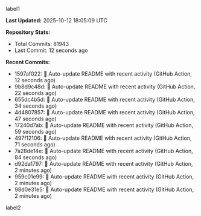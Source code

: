 
label1 
<!-- ACTIVITY_START -->
**Last Updated:** 2025-10-12 18:05:09 UTC

**Repository Stats:**
- Total Commits: 81943
- Last Commit: 12 seconds ago

**Recent Commits:**
- 1597af022: 🤖 Auto-update README with recent activity (GitHub Action, 12 seconds ago)
- 9b8d9c48d: 🤖 Auto-update README with recent activity (GitHub Action, 22 seconds ago)
- 655dc4b5d: 🤖 Auto-update README with recent activity (GitHub Action, 34 seconds ago)
- 4d4807857: 🤖 Auto-update README with recent activity (GitHub Action, 47 seconds ago)
- 17240d7ab: 🤖 Auto-update README with recent activity (GitHub Action, 59 seconds ago)
- 497f12106: 🤖 Auto-update README with recent activity (GitHub Action, 71 seconds ago)
- 7a28de14e: 🤖 Auto-update README with recent activity (GitHub Action, 84 seconds ago)
- d92da1797: 🤖 Auto-update README with recent activity (GitHub Action, 2 minutes ago)
- 959c01e99: 🤖 Auto-update README with recent activity (GitHub Action, 2 minutes ago)
- 98d0e31e5: 🤖 Auto-update README with recent activity (GitHub Action, 2 minutes ago)
<!-- ACTIVITY_END -->

label2
